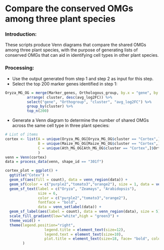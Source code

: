 # Compare the conserved OMGs among three plant species

### Introduction:
These scripts produce Venn diagrams that compare the shared OMGs among three plant species, with the purpose of generating lists of conserved OMGs that can aid in identifying cell types in other plant species.

### Processing:
* Use the output generated from step 1 and step 2 as input for this step. </br>
* Select the top 200 marker genes identified in step 1:
```R
Oryza_MG_OG = merge(Marker_genes, Orthologous_group, by.x = "gene", by.y = "Species") %>% 
          arrange( cluster, desc(avg_log2FC)) %>% 
          select("gene", "Orthogroup", "cluster", "avg_log2FC") %>% 
          group_by(cluster) %>% 
          top_n(200)
```
* Generate a Venn diagram to determine the number of shared OMGs across the same cell type in three plant species:
```R
# List of items
cortex <- list(A = unique(Oryza_MG_OG[Oryza_MG_OG$cluster == "Cortex",]$Orthogroup), 
               B = unique(Maize_MG_OG[Maize_MG_OG$cluster == "Cortex",]$Orthogroup),
               C = unique(Ath_MG_OG[Ath_MG_OG$cluster == "Cortex",]$Orthogroup)
               )
venn = Venn(cortex)
data = process_data(venn, shape_id == "301f")

cortex_plot = ggplot() +
  ggtitle("Cotex") +  
  geom_sf(aes(fill = count), data = venn_region(data)) +
  geom_sf(color = c("purple2","tomato3","orange2"), size = 1, data = venn_setedge(data), show.legend = FALSE) +
  geom_sf_text(label = c("Oryza", "Zeamays", "Arabidopsis"), 
               size = 6, 
               color = c("purple2","tomato3","orange2"), 
               fontface = "bold", 
               data = venn_setlabel(data)) +
  geom_sf_label(aes(label = count), data = venn_region(data), size = 5) +
  scale_fill_gradient(low="white",high = "green3") +
  theme_void() +
  theme(legend.position="right", 
                  legend.title = element_text(size=12),
                  legend.text = element_text(size=10),
                  plot.title = element_text(size=18, face= "bold", colour= "black", hjust = 0.5)
        )  
```
